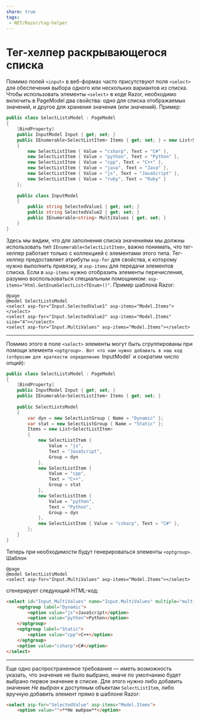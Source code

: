 ```yaml
---
share: true
tags:
 - NET/Razor/tag-helper
---
```

# Тег-хелпер раскрывающегося списка
Помимо полей `<input>` в веб-формах часто присутствуют поля `<select>` для обеспечения выбора одного или нескольких вариантов из списка.
Чтобы использовать элементы `<select>` в коде Razor, необходимо включить в PageModel два свойства: одно для списка отображаемых значений, и другое для хранения значения (или значений).
Пример:
```csharp
public class SelectListsModel : PageModel
{
	[BindProperty]
	public InputModel Input { get; set; }
	public IEnumerable<SelectListItem> Items { get; set; } = new List<SelectListItem>
	{
		new SelectListItem { Value = "csharp", Text = "C#" },
		new SelectListItem { Value = "python", Text = "Python" },
		new SelectListItem { Value = "cpp", Text = "C++" },
		new SelectListItem { Value = "java", Text = "Java" },
		new SelectListItem { Value = "js", Text = "JavaScript" },
		new SelectListItem { Value = "ruby", Text = "Ruby" }
	};
	
	public class InputModel
	{
		public string SelectedValue1 { get; set; }
		public string SelectedValue2 { get; set; }
		public IEnumerable<string> MultiValues { get; set; }
	}
}
```
Здесь мы видим, что для заполнения списка значениями мы должны использовать тип `IEnumerable<SelectListItem>`, важно понимать, что тег-хелпер работает только с коллекцией с элементами этого типа.
Тег-хелпер предоставляет атрибуты `asp-for` для свойства, к которому нужно выполнить привязку, и `asp-items` для передачи элементов списка. Если в `asp-items` нужно отобразить элементы перечисления, разумно воспользоваться специальным помощником: `asp-items="Html.GetEnumSelectList<TEnum>()"`.
Пример шаблона Razor:
```razor
@page
@model SelectListsModel
<select asp-for="Input.SelectedValue1" asp-items="Model.Items"></select>
<select asp-for="Input.SelectedValue2" asp-items="Model.Items" size="4"></select>
<select asp-for="Input.MultiValues" asp-items="Model.Items"></select>
```
---
Помимо этого в поле `<select>` элементы могут быть сгруппированы при помощи элемента `<optgroup>.
Вот что нам нужно добавить в наш код (отбросим для краткости определение `InputModel` и сократим число опций):
```csharp
public class SelectListsModel : PageModel
{
	[BindProperty]
	public InputModel Input { get; set; }
	public IEnumerable<SelectListItem> Items { get; set; }
	
	public SelectListsModel
	{
		var dyn = new SelectListGroup { Name = "Dynamic" };
		var stat = new SelectListGroup { Name = "Static" };
		Items = new List<SelectListItem>
		{
			new SelectListItem {
				Value = "js",
				Text = "JavaScript",
				Group = dyn
			},
			new SelectListItem {
				Value = "cpp",
				Text = "C++",
				Group = stat
			},
			new SelectListItem {
				Value = "python",
				Text = "Python",
				Group = dyn
			},
			new SelectListItem { Value = "csharp", Text = "C#" },
		};
	}
}
```
Теперь при необходимости будут генерироваться элементы `<optgroup>`.
Шаблон
```razor
@page
@model SelectListsModel
<select asp-for="Input.MultiValues" asp-items="Model.Items"></select>
```
сгенерирует следующий HTML-код:
```html
<select id="Input_MultiValues" name="Input.MultiValues" multiple="multiple">
	<optgroup label="Dynamic">
		<option value="js">JavaScript</option>
		<option value="python">Python</option>
	</optgroup>
	<optgroup label="Static">
		<option value="cpp">C++</option>
	</optgroup>
	<option value="csharp">C#</option>
</select>
```
---
Еще одно распространенное требование — иметь возможность указать, что значение не было выбрано, иначе по умолчанию будет выбрано первое значение в списке.
Для этого нужно либо добавить значение *Не выбран* к доступным объектам `SelectListItem`, либо вручную добавить элемент прямо в шаблоне Razor:
```html
<select asp-for="SelectedValue" asp-items="Model.Items">
	<option value="">**Не выбран**</option>
```
